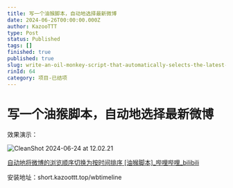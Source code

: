 ```yaml
---
title: 写一个油猴脚本，自动地选择最新微博
date: 2024-06-26T00:00:00.000Z
author: KazooTTT
type: Post
status: Published
tags: []
finished: true
published: true
slug: write-an-oil-monkey-script-that-automatically-selects-the-latest-tweets
rinId: 64
category: 项目-已结项
---
```


# 写一个油猴脚本，自动地选择最新微博

效果演示：

![CleanShot 2024-06-24 at 12.02.21](https://pictures.kazoottt.top/2024/06/20240626-7c865e7ad92efd6f2b352c7e25066eb9.gif)

[自动地将微博的浏览顺序切换为按时间排序 \[油猴脚本\]\_哔哩哔哩\_bilibili](https://www.bilibili.com/video/BV1ji37eaEF8/?vd_source=2fb17edde94db73875894dd00309c394)

安装地址：short.kazoottt.top/wbtimeline
